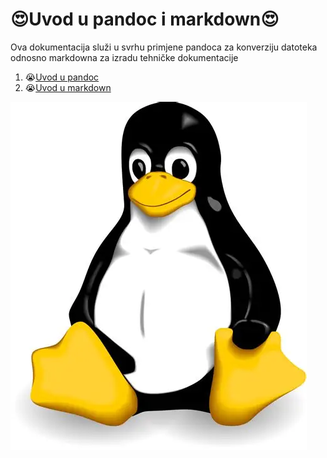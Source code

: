 # 😍Uvod u pandoc i markdown😍
Ova dokumentacija služi u svrhu primjene pandoca za konverziju datoteka odnosno markdowna za izradu tehničke dokumentacije 

1. 😭[Uvod u pandoc](docs/02-pandoc-primjeri-konverzije.md)
2. 😭[Uvod u markdown](docs/01-markdown-primjeri.md)

![tux](OIP.webp)


